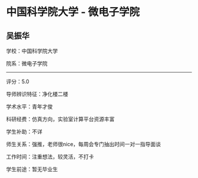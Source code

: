 # 中国科学院大学 - 微电子学院

## 吴振华

学校：中国科学院大学

院系：微电子学院

* * *

评分：5.0

导师辨识特征：净化楼二楼

学术水平：青年才俊

科研经费：仿真方向，实验室计算平台资源丰富

学生补助：不详

师生关系：强推，老师很nice，每周会专门抽出时间一对一指导面谈

工作时间：注重想法，较灵活，不打卡

学生前途：暂无毕业生